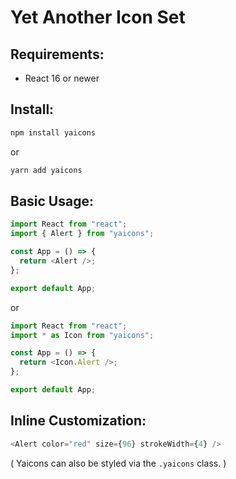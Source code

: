 # Yet Another Icon Set

## Requirements:

- React 16 or newer

## Install:

```sh
npm install yaicons
```

or

```sh
yarn add yaicons
```

## Basic Usage:

```js
import React from "react";
import { Alert } from "yaicons";

const App = () => {
  return <Alert />;
};

export default App;
```

or

```js
import React from "react";
import * as Icon from "yaicons";

const App = () => {
  return <Icon.Alert />;
};

export default App;
```

## Inline Customization:

```js
<Alert color="red" size={96} strokeWidth={4} />
```

( Yaicons can also be styled via the `.yaicons` class. )
